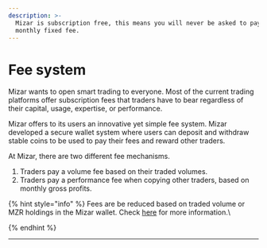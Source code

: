 ```yaml
---
description: >-
  Mizar is subscription free, this means you will never be asked to pay a
  monthly fixed fee.
---
```


# Fee system

Mizar wants to open smart trading to everyone. Most of the current trading platforms offer subscription fees that traders have to bear regardless of their capital, usage, expertise, or performance.

Mizar offers to its users an innovative yet simple fee system. Mizar developed a secure wallet system where users can deposit and withdraw stable coins to be used to pay their fees and reward other traders.

At Mizar, there are two different fee mechanisms.&#x20;

1. Traders pay a volume fee based on their traded volumes.&#x20;
2. Traders pay a performance fee when copying other traders, based on monthly gross profits.

{% hint style="info" %}
Fees are be reduced based on traded volume or MZR holdings in the Mizar wallet. Check [here](star-program-fees-reduction.md) for more information.\

{% endhint %}

****
